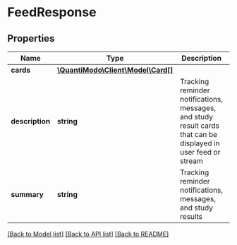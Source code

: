 # FeedResponse

## Properties
Name | Type | Description | Notes
------------ | ------------- | ------------- | -------------
**cards** | [**\QuantiModo\Client\Model\Card[]**](Card.md) |  | 
**description** | **string** | Tracking reminder notifications, messages, and study result cards that can be displayed in user feed or stream | 
**summary** | **string** | Tracking reminder notifications, messages, and study results | 

[[Back to Model list]](../README.md#documentation-for-models) [[Back to API list]](../README.md#documentation-for-api-endpoints) [[Back to README]](../README.md)


